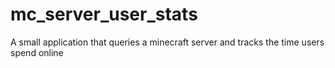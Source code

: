 # mc_server_user_stats
A small application that queries a minecraft server and tracks the time users spend online
